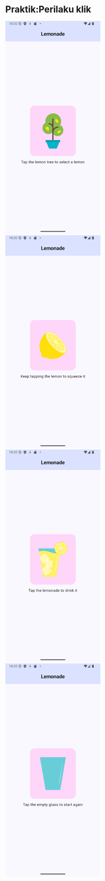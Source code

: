 # Praktik:Perilaku klik
<img src="Screenshot_20241010_222118.png" width="300"/>   <img src="Screenshot_20241010_222130.png" width="300"/>  <img src="Screenshot_20241010_222143.png" width="300"/> <img src="Screenshot_20241010_222154.png" width="300"/>
